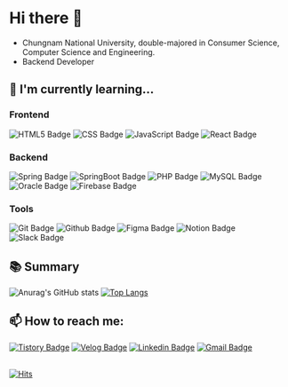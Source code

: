 # Hi there 👋

- Chungnam National University, double-majored in Consumer Science, Computer Science and Engineering.
- Backend Developer

## 🌱 I'm currently learning...

### Frontend
![HTML5 Badge](https://img.shields.io/badge/-HTML5-E34F26?style=flat-square&logo=html5&logoColor=white) ![CSS Badge](https://img.shields.io/badge/-CSS-1572B6?style=flat-square&logo=css3&logoColor=white) ![JavaScript Badge](https://img.shields.io/badge/-JavaScript-F7DF1E?style=flat-square&logo=html5&logoColor=white) ![React Badge](https://img.shields.io/badge/-React-61DAFB?style=flat-square&logo=react&logoColor=white)

### Backend
![Spring Badge](https://img.shields.io/badge/-Spring-6DB33F?style=flat-square&logo=spring&logoColor=white) ![SpringBoot Badge](https://img.shields.io/badge/-SpringBoot-6DB33F?style=flat-square&logo=springboot&logoColor=white) ![PHP Badge](https://img.shields.io/badge/-PHP-777BB4?style=flat-square&logo=php&logoColor=white) ![MySQL Badge](https://img.shields.io/badge/-MySQL-4479A1?style=flat-square&logo=mysql&logoColor=white) ![Oracle Badge](https://img.shields.io/badge/-Oracle-F80000?style=flat-square&logo=oracle&logoColor=white) ![Firebase Badge](https://img.shields.io/badge/-Firebase-FFCA28?style=flat-square&logo=firebase&logoColor=white)

### Tools
![Git Badge](https://img.shields.io/badge/-Git-F05032?style=flat-square&logo=git&logoColor=white) ![Github Badge](https://img.shields.io/badge/-Github-181717?style=flat-square&logo=github&logoColor=white) ![Figma Badge](https://img.shields.io/badge/-Figma-F24E1E?style=flat-square&logo=figma&logoColor=white) ![Notion Badge](https://img.shields.io/badge/-Notion-000000?style=flat-square&logo=notion&logoColor=white) ![Slack Badge](https://img.shields.io/badge/-Slack-4A154B?style=flat-square&logo=slack&logoColor=white)

## 📚 Summary
![Anurag's GitHub stats](https://github-readme-stats.vercel.app/api?username=myminju&show_icons=true&theme=github_dark)
[![Top Langs](https://github-readme-stats.vercel.app/api/top-langs/?username=myminju&layout=compact)](https://github.com/myminju/github-readme-stats)

## 📫 How to reach me:
[![Tistory Badge](https://img.shields.io/badge/-Tistory-F05A22?style=flat-square&logo=tistory&logoColor=white&link=https://myminju.tistory.com)](https://myminju.tistory.com)
[![Velog Badge](https://img.shields.io/badge/-Velog-20C997?style=flat-square&logo=velog&logoColor=white&link=https://velog.io/@myzzu)](https://velog.io/@myzzu)
[![Linkedin Badge](https://img.shields.io/badge/-LinkedIn-blue?style=flat-square&logo=Linkedin&logoColor=white)](https://www.linkedin.com/)
[![Gmail Badge](https://img.shields.io/badge/-Gmail-d14836?style=flat-square&logo=Gmail&logoColor=white&link=mjeon7890@gmail.com)](mailto:mjeon7890@gmail.com)
<br>
<br>

[![Hits](https://hits.seeyoufarm.com/api/count/incr/badge.svg?url=https%3A%2F%2Fgithub.com%2Fmyminju%2Fhit-counter&count_bg=%2379C83D&title_bg=%23555555&icon=github.svg&icon_color=%23E7E7E7&title=hits&edge_flat=false)](https://hits.seeyoufarm.com)

<!--
**myminju/myminju** is a ✨ _special_ ✨ repository because its `README.md` (this file) appears on your GitHub profile.

Here are some ideas to get you started:

- 🔭 I’m currently working on ...
- 🌱 I’m currently learning ...
- 👯 I’m looking to collaborate on ...
- 🤔 I’m looking for help with ...
- 💬 Ask me about ...
- 📫 How to reach me: ...
- 😄 Pronouns: ...
- ⚡ Fun fact: ...
-->
